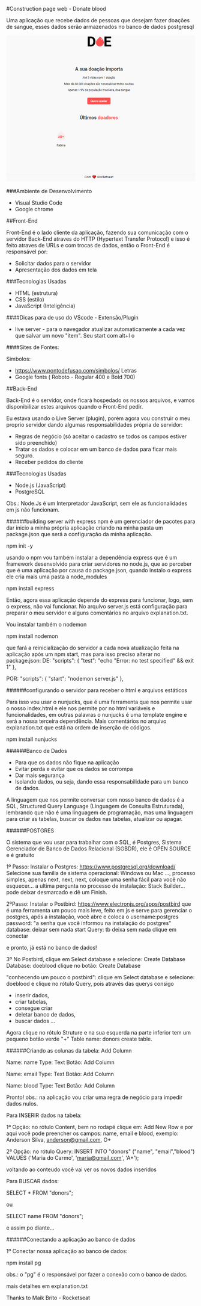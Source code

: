 #Construction page web - Donate blood

Uma aplicação que recebe dados de pessoas que desejam fazer doações de sangue, esses dados serão armazenados no banco de dados postgresql

![home-page-doe](https://github.com/DebFranca/donateblood/blob/master/git/doeblood.gif)


###Ambiente de Desenvolvimento

- Visual Studio Code
- Google chrome


##Front-End

Front-End é o lado cliente da aplicação, fazendo sua comunicação com o servidor Back-End atraves do HTTP (Hypertext Transfer Protocol) e isso é feito atraves de URLs e com trocas de dados, então o Front-End é responsável por:
- Solicitar dados para o servidor
- Apresentação dos dados em tela
 
###Tecnologias Usadas

- HTML (estrutura)
- CSS (estilo)
- JavaScript (Inteligência)

####Dicas para de uso do VScode - Extensão/Plugin

- live server - para o navegador atualizar automaticamente a cada vez que salvar um novo "item". Seu start com alt+l o


####Sites de Fontes:

Simbolos:
- https://www.pontodefusao.com/simbolos/
Letras
- Google fonts ( Roboto - Regular 400 e Bold 700)


##Back-End


Back-End é o servidor, onde ficará hospedado os nossos arquivos, e vamos disponibilizar estes arquivos quando o Front-End pedir.

Eu estava usando o Live Server (plugin), porém agora vou construir o meu proprio servidor dando algumas responsabilidades própria de servidor: 
- Regras de negócio 
(só aceitar o cadastro se todos os campos estiver sido preenchido)
- Tratar os dados e colocar em um banco de dados para ficar mais seguro.
- Receber pedidos do cliente

###Tecnologias Usadas

- Node.js (JavaScript)
- PostgreSQL

Obs.: Node.Js é um Interpretador JavaScript, sem ele as funcionalidades em js não funcionam.

######building server with express 
npm é um gerenciador de pacotes para dar inicio a minha própria aplicação criando na minha pasta um package.json que será a configuração da minha aplicação. 

npm init -y 

usando o npm vou também instalar a dependência express que é um framework desenvolvido para criar servidores no node.js, que ao perceber que é uma aplicação por causa do package.json, quando instalo o express ele cria mais uma pasta a node_modules

npm install express

Então, agora essa aplicação depende do express para funcionar, logo, sem o express, não vai funcionar. No arquivo server.js está  configuração para preparar o meu servidor e alguns comentários no arquivo explanation.txt.

Vou instalar também o nodemon 

npm install nodemon

que fará a reinicialização do servidor a cada nova atualização feita na aplicação após um npm start, mas para isso preciso alterar no package.json:
DE:
"scripts": {
    "test": "echo \"Error: no test specified\" && exit 1"
  },

POR:
"scripts": {
    "start": "nodemon server.js"
  },

######configurando o servidor para receber o html e arquivos estáticos

Para isso vou usar o nunjucks, que é uma ferramenta que nos permite usar o nosso index.html e ele nos permite por no html variáveis e funcionalidades, em outras palavras o nunjucks é uma template engine e será a nossa terceira dependência. Mais comentários no arquivo explanation.txt que está na ordem de inserção de códigos.

npm install nunjucks

######Banco de Dados

- Para que os dados não fique na aplicação
- Evitar perda e evitar que os dados se corrompa
- Dar mais segurança
- Isolando dados, ou seja, dando essa responsabilidade para um banco de dados.

A linguagem que nos permite conversar com nosso banco de dados é a SQL,
Structured Query Language (Linguagem de Consulta Estruturada), lembrando que não é uma linguagem de programação, mas uma linguagem para criar as tabelas, buscar os dados nas tabelas, atualizar ou apagar.

######POSTGRES

O sistema que vou usar para trabalhar com o SQL, é Postgres, Sistema Gerenciador de Banco de Dados Relacional (SGBDR), ele é OPEN SOURCE e é gratuito

1º Passo: Instalar o Postgres:
https://www.postgresql.org/download/
Selecione sua família de sistema operacional: Windows ou Mac ..., processo simples, apenas next, next, next, coloque uma senha fácil para você não esquecer... a ultima pergunta no processo de instalação: Stack Builder... pode deixar desmarcado e dê um Finish. 

2ºPasso: Instalar o Postbird:
https://www.electronjs.org/apps/postbird que é uma ferramenta um pouco mais leve, feito em js e serve para gerenciar o postgres, após a instalação, você abre e coloca o 
username:postgres
password: "a senha que você informou na instalação do postgres"
database: deixar sem nada
start Query: tb deixa sem nada
clique em conectar

e pronto, já está no banco de dados!

3º No Postbird, clique em Select database e selecione: Create Database
Database: doeblood
clique no botão: Create Database

"conhecendo um pouco o postbird":
clique em Select database e selecione: doeblood e clique no rótulo Query, pois através das querys consigo 
- inserir dados,
- criar tabelas, 
- consegue criar 
- deletar banco de dados, 
- buscar dados
...

Agora clique no rótulo Struture e na sua esquerda na parte inferior tem um pequeno botão verde "+" 
Table name: donors
create table.

######Criando as colunas da tabela:
Add Column

Name: name
Type: Text
Botão: Add Column

Name: email
Type: Text
Botão: Add Column

Name: blood
Type: Text
Botão: Add Column

Pronto! 
obs.: na aplicação vou criar uma regra de negócio para impedir dados nulos. 

Para INSERIR dados na tabela:

1ª Opção:
no rótulo Content, bem no rodapé clique em: Add New Row
e por aqui você pode preencher os campos: name, email e blood, exemplo: Anderson Silva, anderson@gmail.com, O+

2ª Opção:
no rótulo Query:
INSERT INTO "donors" ("name", "email","blood")
VALUES ('Maria do Carmo', 'maria@gmail.com', 'A+');

voltando ao conteudo você vai ver os novos dados inseridos

Para BUSCAR dados:

SELECT * 
FROM "donors";

ou 

SELECT name 
FROM "donors";

e assim po diante...

######Conectando a aplicação ao banco de dados

1º Conectar nossa aplicação ao banco de dados:

npm install pg

obs.: o "pg" é o responsável por fazer a conexão com o banco de dados.

mais detalhes em explanation.txt


Thanks to Maik Brito - Rocketseat
